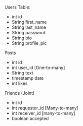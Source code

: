 Users Table:
- int id
- String first_name
- String last_name
- String password
- String bio
- String profile_pic

Posts
- int id
- int user_id [One-to-many]
- String text
- timestamp date
- int likes

Friends (Joint)
- int id
- int requestor_id [Many-to-many]
- int receiver_id [many-to-many]
- boolean accepted
